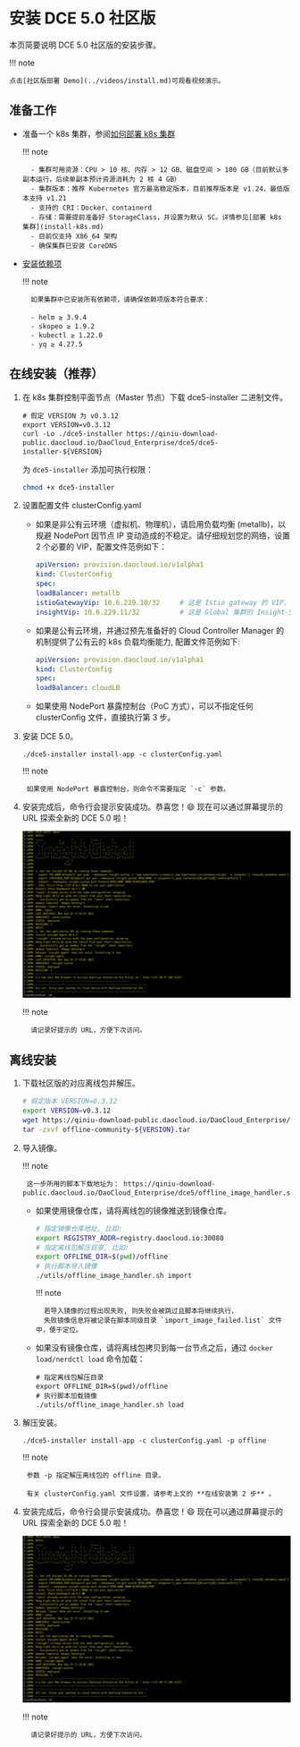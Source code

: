 # 安装 DCE 5.0 社区版

本页简要说明 DCE 5.0 社区版的安装步骤。

!!! note

    点击[社区版部署 Demo](../videos/install.md)可观看视频演示。

## 准备工作

- 准备一个 k8s 集群，参阅[如何部署 k8s 集群](install-k8s.md)

    !!! note

        - 集群可用资源：CPU > 10 核、内存 > 12 GB、磁盘空间 > 100 GB（目前默认多副本运行，后续单副本预计资源消耗为 2 核 4 GB）
        - 集群版本：推荐 Kubernetes 官方最高稳定版本，目前推荐版本是 v1.24，最低版本支持 v1.21
        - 支持的 CRI：Docker、containerd
        - 存储：需要提前准备好 StorageClass，并设置为默认 SC。详情参见[部署 k8s 集群](install-k8s.md)
        - 目前仅支持 X86_64 架构
        - 确保集群已安装 CoreDNS
    
- [安装依赖项](install-tools.md)

    !!! note

        如果集群中已安装所有依赖项，请确保依赖项版本符合要求：

        - helm ≥ 3.9.4
        - skopeo ≥ 1.9.2
        - kubectl ≥ 1.22.0
        - yq ≥ 4.27.5

## 在线安装（推荐）

1. 在 k8s 集群控制平面节点（Master 节点）下载 dce5-installer 二进制文件。

    ```shell
    # 假定 VERSION 为 v0.3.12
    export VERSION=v0.3.12
    curl -Lo ./dce5-installer https://qiniu-download-public.daocloud.io/DaoCloud_Enterprise/dce5/dce5-installer-${VERSION}
    ```

    为 `dce5-installer` 添加可执行权限：

    ```bash
    chmod +x dce5-installer
    ```

2. 设置配置文件 clusterConfig.yaml

    - 如果是非公有云环境（虚拟机、物理机），请启用负载均衡 (metallb)，以规避 NodePort 因节点 IP 变动造成的不稳定。请仔细规划您的网络，设置 2 个必要的 VIP，配置文件范例如下：

        ```yaml
        apiVersion: provision.daocloud.io/v1alpha1
        kind: ClusterConfig
        spec:
        loadBalancer: metallb
        istioGatewayVip: 10.6.229.10/32     # 这是 Istio gateway 的 VIP，也会是DCE5.0的控制台的浏览器访问IP
        insightVip: 10.6.229.11/32          # 这是 Global 集群的 Insight-Server 采集所有子集群的日志/指标/链路的网络路径所用的 VIP
        ```

    - 如果是公有云环境，并通过预先准备好的 Cloud Controller Manager 的机制提供了公有云的 k8s 负载均衡能力, 配置文件范例如下:

        ``` yaml
        apiVersion: provision.daocloud.io/v1alpha1
        kind: ClusterConfig
        spec:
        loadBalancer: cloudLB
        ```

    - 如果使用 NodePort 暴露控制台（PoC 方式），可以不指定任何 clusterConfig 文件，直接执行第 3 步。

3. 安装 DCE 5.0。

    ```shell
    ./dce5-installer install-app -c clusterConfig.yaml
    ```
    
    !!! note

        如果使用 NodePort 暴露控制台，则命令不需要指定 `-c` 参数。

4. 安装完成后，命令行会提示安装成功。恭喜您！:smile: 现在可以通过屏幕提示的 URL 探索全新的 DCE 5.0 啦！

    ![success](images/success.png)

    !!! note

         请记录好提示的 URL，方便下次访问。

## 离线安装

1. 下载社区版的对应离线包并解压。

    ``` bash
    # 假定版本 VERSION=0.3.12
    export VERSION=v0.3.12
    wget https://qiniu-download-public.daocloud.io/DaoCloud_Enterprise/dce5/offline-community-${VERSION}.tar
    tar -zxvf offline-community-${VERSION}.tar
    ```

2. 导入镜像。

    !!! note
        
        这一步所用的脚本下载地址为： https://qiniu-download-public.daocloud.io/DaoCloud_Enterprise/dce5/offline_image_handler.sh

    - 如果使用镜像仓库，请将离线包的镜像推送到镜像仓库。

        ```bash
        # 指定镜像仓库地址, 比如:
        export REGISTRY_ADDR=registry.daocloud.io:30080
        # 指定离线包解压目录, 比如:
        export OFFLINE_DIR=$(pwd)/offline
        # 执行脚本导入镜像
        ./utils/offline_image_handler.sh import
        ```

        !!! note

            若导入镜像的过程出现失败, 则失败会被跳过且脚本将继续执行，
            失败镜像信息将被记录在脚本同级目录 `import_image_failed.list` 文件中，便于定位。

    - 如果没有镜像仓库，请将离线包拷贝到每一台节点之后，通过 `docker load/nerdctl load` 命令加载：

        ```shell
        # 指定离线包解压目录
        export OFFLINE_DIR=$(pwd)/offline
        # 执行脚本加载镜像
        ./utils/offline_image_handler.sh load
        ```

3. 解压安装。

    ``` shell
    ./dce5-installer install-app -c clusterConfig.yaml -p offline
    ```
    
    !!! note

        参数 -p 指定解压离线包的 offline 目录。

        有关 clusterConfig.yaml 文件设置，请参考上文的 **在线安装第 2 步** 。

4. 安装完成后，命令行会提示安装成功。恭喜您！:smile: 现在可以通过屏幕提示的 URL 探索全新的 DCE 5.0 啦！

    ![success](images/success.png)

    !!! note

         请记录好提示的 URL，方便下次访问。
